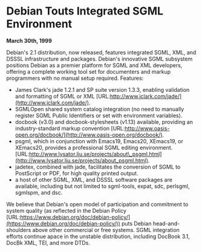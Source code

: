 
Debian Touts Integrated SGML Environment
========================================


**March 30th, 1999**


Debian's 2.1 distribution, now released, features integrated SGML,
XML, and DSSSL infrastructure and packages. Debian's innovative SGML
subsystem positions Debian as a premier platform for SGML and XML
developers, offering a complete working tool set for documenters and
markup programmers with no manual setup required.
Features:
* James Clark's jade 1.2.1 and SP suite version 1.3.3,
 enabling validation and formatting of SGML or XML
 [URL:http://www.jclark.com/jade/](http://www.jclark.com/jade/).
 * SGMLOpen shared system catalog integration (no need to manually
 register SGML Public Identifiers or set with environment
 variables).
 * docbook (v3.0) and docbook-stylesheets (v1.13) available, providing
 an industry-standard markup convention
 [URL:http://www.oasis-open.org/docbook/](http://www.oasis-open.org/docbook/).
 * psgml, which in conjunction with Emacs19, Emacs20, XEmacs19, or
 XEmacs20, provides a professional SGML editing environment.
 [URL:http://www.lysator.liu.se/projects/about\_psgml.html](http://www.lysator.liu.se/projects/about_psgml.html).
 * jadetex, combined with jade, facilitates the conversion of SGML to
 PostScript or PDF, for high quality printed output.
 * a host of other SGML, XML, and DSSSL software packages are
 available, including but not limited to sgml-tools, expat,
 sdc, perlsgml, sgmlspm, and dsc.


We believe that Debian's open model of participation and commitment
to system quality (as reflected in the Debian Policy
[URL:https://www.debian.org/doc/debian-policy/](https://www.debian.org/doc/debian-policy/)) puts Debian
head-and-shoulders above other commercial or free systems. SGML
integration efforts continue apace in the unstable distribution,
including DocBook 3.1, DocBk XML, TEI, and more DTDs.







